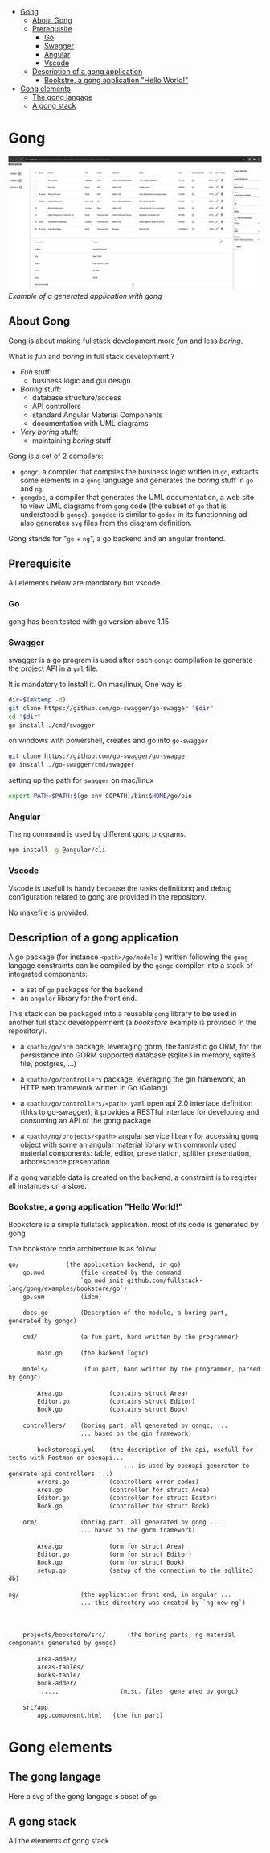 - [Gong](#gong)
  - [About Gong](#about-gong)
  - [Prerequisite](#prerequisite)
    - [Go](#go)
    - [Swagger](#swagger)
    - [Angular](#angular)
    - [Vscode](#vscode)
  - [Description of a gong application](#description-of-a-gong-application)
    - [Bookstre, a gong application "Hello World!"](#bookstre-a-gong-application-hello-world)
- [Gong elements](#gong-elements)
  - [The gong langage](#the-gong-langage)
  - [A gong stack](#a-gong-stack)

# Gong

![Example of a generated application with gong](docs/images/bookstore-client.png)
*Example of a generated application with gong*

## About Gong

Gong is about making fullstack development more *fun* and less *boring*.

What is *fun* and *boring* in full stack development ?
- *Fun* stuff:
  - business logic and gui design.
- *Boring* stuff:
  - database structure/access
  - API controllers
  - standard Angular Material Components
  - documentation with UML diagrams
- *Very boring* stuff:
  - maintaining *boring* stuff

Gong is a set of 2 compilers:
- `gongc`, a compiler that compiles the business logic written in `go`, extracts some elements in a `gong` language and generates the *boring* stuff in `go` and `ng`.
- `gongdoc`, a compiler that generates the UML documentation, a web site to view UML diagrams from `gong` code (the subset of `go` that is understood b `gongc`). `gongdoc`  is similar to `godoc` in its functionning ad also generates `svg` files from the diagram definition.

Gong stands for "`go` + `ng`", a go backend and an angular frontend.

## Prerequisite

All elements below are mandatory but vscode.

### Go

gong has been tested with go version above 1.15

### Swagger

swagger is a go program is used after each `gongc` compilation to generate the project API in a `yml` file. 

It is mandatory to install it. On mac/linux, One way is

```bash
dir=$(mktemp -d) 
git clone https://github.com/go-swagger/go-swagger "$dir" 
cd "$dir"
go install ./cmd/swagger
```

on windows with powershell, creates and go into `go-swagger`
```bash
git clone https://github.com/go-swagger/go-swagger
go install ./go-swagger/cmd/swagger
```

setting up the path for `swagger` on mac/linux
```sh
export PATH=$PATH:$(go env GOPATH)/bin:$HOME/go/bin
```

### Angular

The `ng` command is used by different gong programs.

```bash
npm install -g @angular/cli
```

### Vscode

Vscode is usefull is handy because the tasks definitionq and debug configuration related to gong are provided in the repository.

No makefile is provided.

## Description of a gong application


A go package (for instance `<path>/go/models` ) written following the `gong` langage constraints can be compiled by the `gongc` compiler into a stack of integrated components:
- a set of `go` packages for the backend
- an `angular` library for the front end. 

This stack can be packaged into a reusable `gong` library to be used in another full stack developpemnent (a *bookstore* example is provided in the repository).

- a `<path>/go/orm` package, leveraging gorm, the fantastic go ORM, for the persistance into GORM supported database (sqlite3 in memory, sqlite3 file, postgres, ...)
- a `<path>/go/controllers` package, leveraging the gin framework, an HTTP web framework written in Go (Golang)
- a `<path>/go/controllers/<path>.yaml` open api 2.0 interface definition (thks to go-swagger), it provides a RESTful interface for  developing and consuming an API of the gong package


- a `<path>/ng/projects/<path>` angular service library for accessing gong object with some an angular material library with commonly used material components: table, editor, presentation, splitter presentation, arborescence presentation

if a gong variable data is created on the backend, a constraint is to register all instances on a store.

### Bookstre, a gong application "Hello World!"

Bookstore is a simple fullstack application. most of its code is generated by gong

The bookstore code architecture is as follow.
```
go/             (the application backend, in go)
    go.mod          (file created by the command 
                    `go mod init github.com/fullstack-lang/gong/examples/bookstore/go`)
    go.sum          (idem)

    docs.go         (Descrption of the module, a boring part, generated by gongc)

    cmd/            (a fun part, hand written by the programmer)

        main.go     (the backend logic)
    
    models/          (fun part, hand written by the programmer, parsed by gongc)

        Area.go             (contains struct Area)
        Editor.go           (contains struct Editor)
        Book.go             (contains struct Book)

    controllers/    (boring part, all generated by gongc, ...
                    ... based on the gin framework)
    
        bookstoreapi.yml    (the description of the api, usefull for tests with Postman or openapi...
                                ... is used by openapi generator to generate api controllers ...)
        errors.go           (controllers error codes)
        Area.go             (controller for struct Area)
        Editor.go           (controller for struct Editor)
        Book.go             (controller for struct Book)

    orm/            (boring part, all generated by gong ...
                    ... based on the gorm framework)
        
        Area.go             (orm for struct Area)
        Editor.go           (orm for struct Editor)
        Book.go             (orm for struct Book)
        setup.go            (setup of the connection to the sqllite3 db)

ng/                 (the application front end, in angular ...
                    ... this directory was created by `ng new ng`)

    

    projects/bookstore/src/      (the boring parts, ng material components generated by gongc)      

        area-adder/         
        areas-tables/
        books-table/
        book-adder/
        ......                 (misc. files  generated by gongc)

    src/app
        app.component.html   (the fun part)
```

# Gong elements

## The gong langage

Here a svg of the gong langage s sbset of `go`

## A gong stack

All the elements of gong stack